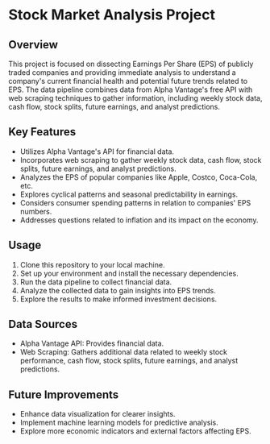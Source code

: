 # Stock Market Analysis Project

## Overview

This project is focused on dissecting Earnings Per Share (EPS) of publicly traded companies and providing immediate analysis to understand a company's current financial health and potential future trends related to EPS. The data pipeline combines data from Alpha Vantage's free API with web scraping techniques to gather information, including weekly stock data, cash flow, stock splits, future earnings, and analyst predictions.

## Key Features

- Utilizes Alpha Vantage's API for financial data.
- Incorporates web scraping to gather weekly stock data, cash flow, stock splits, future earnings, and analyst predictions.
- Analyzes the EPS of popular companies like Apple, Costco, Coca-Cola, etc.
- Explores cyclical patterns and seasonal predictability in earnings.
- Considers consumer spending patterns in relation to companies' EPS numbers.
- Addresses questions related to inflation and its impact on the economy.

## Usage

1. Clone this repository to your local machine.
2. Set up your environment and install the necessary dependencies.
3. Run the data pipeline to collect financial data.
4. Analyze the collected data to gain insights into EPS trends.
5. Explore the results to make informed investment decisions.

## Data Sources

- Alpha Vantage API: Provides financial data.
- Web Scraping: Gathers additional data related to weekly stock performance, cash flow, stock splits, future earnings, and analyst predictions.

## Future Improvements

- Enhance data visualization for clearer insights.
- Implement machine learning models for predictive analysis.
- Explore more economic indicators and external factors affecting EPS.


